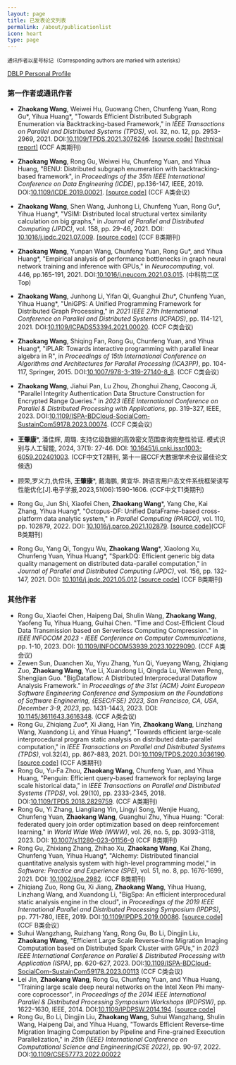 ```yaml
---
layout: page
title: 已发表论文列表
permalink: /about/publicationlist
icon: heart
type: page
---
```


<small>通讯作者以星号标记（Corresponding authors are marked with asterisks）</small>

[DBLP Personal Profile](https://dblp.org/pid/155/5427.html)

### 第一作者或通讯作者

- **Zhaokang Wang**, Weiwei Hu, Guowang Chen, Chunfeng Yuan, Rong Gu\*, Yihua Huang\*, "Towards Efficient Distributed Subgraph Enumeration via Backtracking-based Framework," in *IEEE Transactions on Parallel and Distributed Systems (TPDS)*, vol. 32, no. 12, pp. 2953-2969, 2021. DOI:[10.1109/TPDS.2021.3076246](https://doi.org/10.1109/TPDS.2021.3076246). [[source code]](https://github.com/PasaLab/BENU) [[technical report]](https://arxiv.org/abs/2006.12819) (CCF A类期刊)
- **Zhaokang Wang**, Rong Gu, Weiwei Hu, Chunfeng Yuan, and Yihua Huang, "BENU: Distributed subgraph enumeration with backtracking-based framework", in *Proceedings of the 35th IEEE International Conference on Data Engineering (ICDE)*, pp.136-147, IEEE, 2019. DOI:[10.1109/ICDE.2019.00021](https://doi.org/10.1109/ICDE.2019.00021). [[source code]](https://github.com/PasaLab/BENU) (CCF A类会议)
- **Zhaokang Wang**, Shen Wang, Junhong Li, Chunfeng Yuan, Rong Gu\*, Yihua Huang\*, "VSIM: Distributed local structural vertex similarity calculation on big graphs," in *Journal of Parallel and Distributed Computing (JPDC)*, vol. 158, pp. 29-46, 2021. DOI: [10.1016/j.jpdc.2021.07.009](https://doi.org/10.1016/j.jpdc.2021.07.009). [[source code]](https://github.com/PasaLab/VSIM) (CCF B类期刊)
- **Zhaokang Wang**, Yunpan Wang, Chunfeng Yuan, Rong Gu\*, and Yihua Huang\*, "Empirical analysis of performance bottlenecks in graph neural network training and inference with GPUs," in *Neurocomputing*, vol. 446, pp.165-191, 2021. DOI:[10.1016/j.neucom.2021.03.015](https://doi.org/10.1016/j.neucom.2021.03.015). (中科院二区Top)
- **Zhaokang Wang**, Junhong Li, Yifan Qi, Guanghui Zhu\*, Chunfeng Yuan, Yihua Huang\*, "UniGPS: A Unified Programming Framework for Distributed Graph Processing," in *2021 IEEE 27th International Conference on Parallel and Distributed Systems (ICPADS)*, pp. 114-121, 2021. DOI:[10.1109/ICPADS53394.2021.00020](https://doi.org/10.1109/ICPADS53394.2021.00020). (CCF C类会议)
- **Zhaokang Wang**, Shiqing Fan, Rong Gu, Chunfeng Yuan, and Yihua Huang\*, "iPLAR: Towards interactive programming with parallel linear algebra in R", in *Proceedings of 15th International Conference on Algorithms and Architectures for Parallel Processing (ICA3PP)*, pp. 104-117, Springer, 2015. DOI:[10.1007/978-3-319-27140-8_8](https://doi.org/10.1007/978-3-319-27140-8_8). (CCF C类会议)
- **Zhaokang Wang**, Jiahui Pan, Lu Zhou, Zhonghui Zhang, Caocong Ji, "Parallel Integrity Authentication Data Structure Construction for Encrypted Range Queries." in *2023 IEEE International Conference on Parallel & Distributed Processing with Applications*, pp. 319-327, IEEE, 2023. DOI:[10.1109/ISPA-BDCloud-SocialCom-SustainCom59178.2023.00074](https://doi.org/10.1109/ISPA-BDCloud-SocialCom-SustainCom59178.2023.00074). (CCF C类会议)
- **王肇康**\*, 潘佳辉, 周璐. 支持亿级数据的高效密文范围查询完整性验证. 模式识别与人工智能, 2024, 37(1): 27-46. DOI: [10.16451/j.cnki.issn1003-6059.202401003](https://doi.org/10.16451/j.cnki.issn1003-6059.202401003). (CCF中文T2期刊, 第十一届CCF大数据学术会议最佳论文候选)

- 顾荣,罗义力,仇伶玮, **王肇康***, 戴海鹏, 黄宜华. 跨语言用户态文件系统框架读写性能优化[J].电子学报,2023,51(06):1590-1606. (CCF中文T1类期刊)
- Rong Gu, Jun Shi, Xiaofei Chen, **Zhaokang Wang**\*, Yang Che, Kai Zhang, Yihua Huang\*, "Octopus-DF: Unified DataFrame-based cross-platform data analytic system," in *Parallel Computing (PARCO)*, vol. 110, pp. 102879, 2022. DOI: [10.1016/j.parco.2021.102879](https://doi.org/10.1016/j.parco.2021.102879). [[source code]](https://github.com/PasaLab/Octopus-DF)(CCF B类期刊)
- Rong Gu, Yang Qi, Tongyu Wu, **Zhaokang Wang**\*, Xiaolong Xu, Chunfeng Yuan, Yihua Huang\*, "SparkDQ: Efficient generic big data quality management on distributed data-parallel computation," in *Journal of Parallel and Distributed Computing (JPDC)*, vol. 156, pp. 132-147, 2021. DOI: [10.1016/j.jpdc.2021.05.012](https://doi.org/10.1016/j.jpdc.2021.05.012).[[source code]](https://github.com/PasaLab/SparkDQ) (CCF B类期刊)

### 其他作者

- Rong Gu, Xiaofei Chen, Haipeng Dai, Shulin Wang, **Zhaokang Wang**, Yaofeng Tu, Yihua Huang, Guihai Chen. "Time and Cost-Efficient Cloud Data Transmission based on Serverless Computing Compression." in  *IEEE INFOCOM 2023 - IEEE Conference on Computer Communications*, pp. 1-10, 2023. DOI: [10.1109/INFOCOM53939.2023.10229090](https://doi.org/10.1109/INFOCOM53939.2023.10229090).  (CCF A类会议)
- Zewen Sun, Duanchen Xu, Yiyu Zhang, Yun Qi, Yueyang Wang, Zhiqiang Zuo, **Zhaokang Wang**, Yue Li, Xuandong Li, Qingda Lu, Wenwen Peng, Shengjian Guo. "BigDataflow: A Distributed Interprocedural Dataflow Analysis Framework." in *Proceedings of the 31st {ACM} Joint European Software Engineering Conference and Symposium on the Foundations of Software Engineering, {ESEC/FSE} 2023, San Francisco, CA, USA, December 3-9, 2023*, pp. 1431-1443, 2023. DOI: [10.1145/3611643.3616348](https://doi.org/10.1145/3611643.3616348). (CCF A类会议)
- Rong Gu, Zhiqiang Zuo\*, Xi Jiang, Han Yin, **Zhaokang Wang**, Linzhang Wang, Xuandong Li, and Yihua Huang\*, "Towards efficient large-scale interprocedural program static analysis on distributed data-parallel computation," in *IEEE Transactions on Parallel and Distributed Systems (TPDS)*, vol.32(4), pp. 867-883, 2021. DOI:[10.1109/TPDS.2020.3036190](https://doi.org/10.1109/TPDS.2020.3036190). [[source code]](https://github.com/PasaLab/BigSpa) (CCF A类期刊)
- Rong Gu, Yu-Fa Zhou, **Zhaokang Wang**, Chunfeng Yuan, and Yihua Huang, "Penguin: Efficient query-based framework for replaying large scale historical data," in *IEEE Transactions on Parallel and Distributed Systems (TPDS)*, vol. 29(10), pp. 2333-2345, 2018.  DOI:[10.1109/TPDS.2018.2829759](https://doi.org/10.1109/TPDS.2018.2829759). (CCF A类期刊)
- Rong Gu, Yi Zhang, Liangliang Yin, Lingyi Song, Wenjie Huang, Chunfeng Yuan, **Zhaokang Wang**, Guanghui Zhu, Yihua Huang: "Coral: federated query join order optimization based on deep reinforcement learning," in *World Wide Web (WWW)*, vol. 26, no. 5, pp. 3093-3118, 2023. DOI: [10.1007/s11280-023-01156-0](https://doi.org/10.1007/s11280-023-01156-0) (CCF B类期刊)
- Rong Gu, Zhixiang Zhang, Zhihao Xu, **Zhaokang Wang**, Kai Zhang, Chunfeng Yuan, Yihua Huang\*, "Alchemy: Distributed financial quantitative analysis system with high-level programming model," in *Software: Practice and Experience (SPE)*, vol. 51, no. 8, pp. 1676-1699, 2021. DOI: [10.1002/spe.2982](https://doi.org/10.1002/spe.2982). (CCF B类期刊)
- Zhiqiang Zuo, Rong Gu, Xi Jiang, **Zhaokang Wang**, Yihua Huang, Linzhang Wang, and Xuandong Li, "BigSpa: An efficient interprocedural static analysis engine in the cloud", in *Proceedings of the 2019 IEEE International Parallel and Distributed Processing Symposium (IPDPS)*, pp. 771-780, IEEE, 2019. DOI:[10.1109/IPDPS.2019.00086](https://doi.org/10.1109/IPDPS.2019.00086). [[source code]](https://github.com/PasaLab/BigSpa) (CCF B类会议)
- Suhui Wangzhang, Ruizhang Yang, Rong Gu, Bo Li, Dingjin Liu, **Zhaokang Wang**, "Efficient Large Scale Reverse-time Migration Imaging Computation based on Distributed Spark Cluster with GPUs," in *2023 IEEE International Conference on Parallel & Distributed Processing with Application (ISPA)*, pp. 620-627, 2023. DOI:[10.1109/ISPA-BDCloud-SocialCom-SustainCom59178.2023.00113](https://doi.org/10.1109/ISPA-BDCloud-SocialCom-SustainCom59178.2023.00113) (CCF C类会议)
- Lei Jin, **Zhaokang Wang**, Rong Gu, Chunfeng Yuan, and Yihua Huang, "Training large scale deep neural networks on the Intel Xeon Phi many-core coprocessor",  in *Proceedings of the 2014 IEEE International Parallel & Distributed Processing Symposium Workshops (IPDPSW)*, pp. 1622-1630, IEEE, 2014. DOI:[10.1109/IPDPSW.2014.194](https://doi.org/10.1109/IPDPSW.2014.194). [[source code]](https://github.com/PasaLab/dolphin)
- Rong Gu, Bo Li, Dingjin Liu, **Zhaokang Wang**, Suhui Wangzhang, Shulin Wang, Haipeng Dai, and Yihua Huang, "Towards Efficient Reverse-time Migration Imaging Computation by Pipeline and Fine-grained Execution Parallelization," in *25th {IEEE} International Conference on Computational Science and Engineering(CSE 2022)*, pp. 90-97, 2022. DOI:[10.1109/CSE57773.2022.00022](https://doi.org/10.1109/CSE57773.2022.00022)